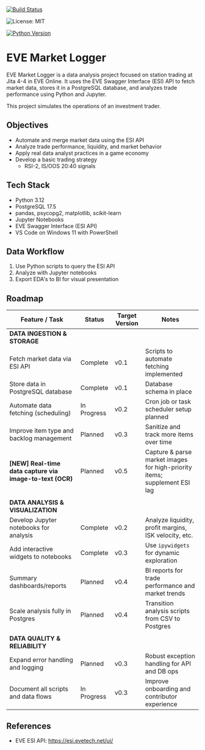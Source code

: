 


[![Build Status](https://img.shields.io/github/actions/workflow/status/seiejouke/eve-market-logger/main.yml?branch=main)](https://github.com/seiejouke/eve-market-logger/actions)

![License: MIT](https://img.shields.io/badge/License-MIT-yellow.svg)

[![Python Version](https://img.shields.io/badge/python-3.12-blue)](https://www.python.org/downloads/release/python-3120/)




# EVE Market Logger

EVE Market Logger is a data analysis project focused on station trading at Jita 4-4 in EVE Online. It uses the EVE Swagger Interface (ESI) API to fetch market data, stores it in a PostgreSQL database, and analyzes trade performance using Python and Jupyter.

This project simulates the operations of an investment trader.

## Objectives

- Automate and merge market data using the ESI API
- Analyze trade performance, liquidity, and market behavior
- Apply real data analyst practices in a game economy
- Develop a basic trading strategy 
   - RSI-2, IS/OOS 20:40 signals 

## Tech Stack

- Python 3.12  
- PostgreSQL 17.5  
- pandas, psycopg2, matplotlib, scikit-learn  
- Jupyter Notebooks  
- EVE Swagger Interface (ESI API)  
- VS Code on Windows 11 with PowerShell


## Data Workflow

1. Use Python scripts to query the ESI API  
2. Analyze with Jupyter notebooks
3. Export EDA's to BI for visual presentation

## Roadmap

| **Feature / Task**                                       | **Status**    | **Target Version** | **Notes**                                                                |
|----------------------------------------------------------|---------------|--------------------|--------------------------------------------------------------------------|
| **DATA INGESTION & STORAGE**                             |               |                    |                                                                          |
| Fetch market data via ESI API                            | Complete      | v0.1               | Scripts to automate fetching implemented                                 |
| Store data in PostgreSQL database                        | Complete      | v0.1               | Database schema in place                                                 |
| Automate data fetching (scheduling)                      | In Progress   | v0.2               | Cron job or task scheduler setup planned                                 |
| Improve item type and backlog management                 | Planned       | v0.3               | Sanitize and track more items over time                                  |
| **[NEW] Real-time data capture via image-to-text (OCR)** | Planned       | v0.5               | Capture & parse market images for high-priority items; supplement ESI lag|
|                                                          |               |                    |                                                                          |
| **DATA ANALYSIS & VISUALIZATION**                        |               |                    |                                                                          |
| Develop Jupyter notebooks for analysis                   | Complete      | v0.2               | Analyze liquidity, profit margins, ISK velocity, etc.                    |
| Add interactive widgets to notebooks                     | Complete      | v0.3               | Use `ipywidgets` for dynamic exploration                                 |
| Summary dashboards/reports                               | Planned       | v0.4               | BI reports for trade performance and market trends                       |
| Scale analysis fully in Postgres                         | Planned       | v0.4               | Transition analysis scripts from CSV to Postgres                         |
|                                                          |               |                    |                                                                          |
| **DATA QUALITY & RELIABILITY**                           |               |                    |                                                                          |
| Expand error handling and logging                        | Planned       | v0.3               | Robust exception handling for API and DB ops                             |
| Document all scripts and data flows                      | In Progress   | v0.3               | Improve onboarding and contributor experience                            |



## References

- EVE ESI API: https://esi.evetech.net/ui/

